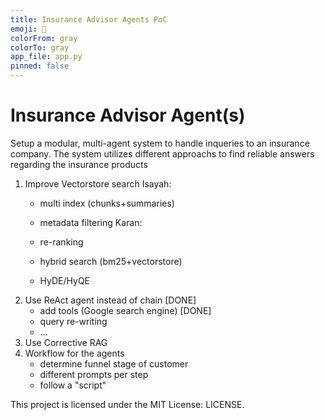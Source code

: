 ```yaml
---
title: Insurance Advisor Agents PoC
emoji: 🤖
colorFrom: gray
colorTo: gray
app_file: app.py
pinned: false
---
```



# Insurance Advisor Agent(s)

Setup a modular, multi-agent system to handle inqueries to an insurance company. The system utilizes different approachs to find reliable answers regarding the insurance products

1. Improve Vectorstore search
    Isayah:
    - multi index (chunks+summaries)
    - metadata filtering
    Karan:
    - re-ranking
    - hybrid search (bm25+vectorstore)

    
    - HyDE/HyQE
2. Use ReAct agent instead of chain [DONE]
    - add tools (Google search engine) [DONE]
    - query re-writing
    - ...
3. Use Corrective RAG
4. Workflow for the agents
    - determine funnel stage of customer
    - different prompts per step
    - follow a "script"

This project is licensed under the MIT License: LICENSE.
